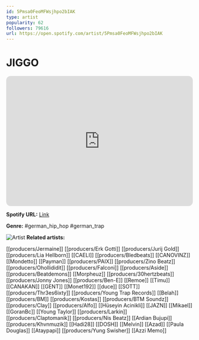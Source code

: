 ```yaml
---
id: 5Pmsa0FeoMFWsjhpo2bIAK
type: artist
popularity: 62
followers: 79616
url: https://open.spotify.com/artist/5Pmsa0FeoMFWsjhpo2bIAK
---
```

# JIGGO

<iframe style="border-radius:12px" src="https://open.spotify.com/embed/artist/5Pmsa0FeoMFWsjhpo2bIAK" width="100%" height="352" frameBorder="0" allowfullscreen="" allow="autoplay; clipboard-write; encrypted-media; fullscreen; picture-in-picture" loading="lazy"></iframe>

**Spotify URL:** [Link](https://open.spotify.com/artist/5Pmsa0FeoMFWsjhpo2bIAK)

**Genre:**  #german_hip_hop #german_trap

![Artist](https://i.scdn.co/image/ab6761610000e5eba75cfd4f6ba6b8e83c1b8e87)
**Related artists:**

[[producers/Jermaine]]
[[producers/Erk Gotti]]
[[producers/Jurij Gold]]
[[producers/Lia Hellborn]]
[[CAELI]]
[[producers/Bledbeats]]
[[CANOVINZ]]
[[Mondetto]]
[[Payman]]
[[producers/PAIX]]
[[producers/Zino Beatz]]
[[producers/Ohollididit]]
[[producers/Falconi]]
[[producers/Aside]]
[[producers/Beatdemons]]
[[Morpheuz]]
[[producers/30hertzbeats]]
[[producers/Jonny Jones]]
[[producers/Ben-E]]
[[Remoe]]
[[Timu]]
[[CANAKAN]]
[[GENT]]
[[Monet192]]
[[duce]]
[[SOTT]]
[[producers/Thr3es6ixty]]
[[producers/Young Trap Records]]
[[Belah]]
[[producers/BM]]
[[producers/Kostas]]
[[producers/BTM Soundz]]
[[producers/Clay]]
[[producers/Alfo]]
[[Hüseyin Acinikli]]
[[JAZN]]
[[Mikael]]
[[GoranBc]]
[[Young Taylor]]
[[producers/Larkin]]
[[producers/Claptomanik]]
[[producers/Nis Beatz]]
[[Ardian Bujupi]]
[[producers/Khvnmuzik]]
[[Hadi28]]
[[DOSH]]
[[Melvin]]
[[Azad]]
[[Paula Douglas]]
[[Ataypapi]]
[[producers/Yung Swisher]]
[[Azzi Memo]]
